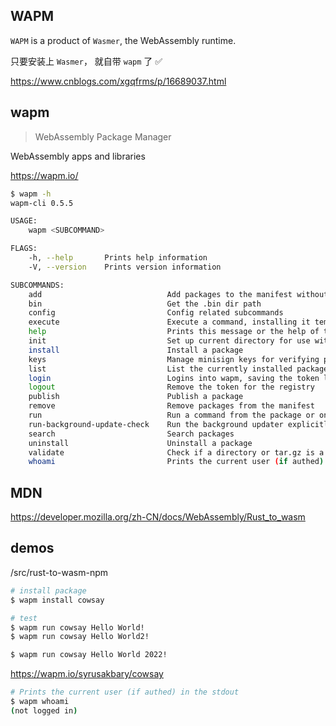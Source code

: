 ## WAPM


`WAPM` is a product of `Wasmer`, the WebAssembly runtime.

只要安装上 `Wasmer`， 就自带 `wapm` 了 ✅

https://www.cnblogs.com/xgqfrms/p/16689037.html

## wapm

> WebAssembly Package Manager

WebAssembly apps and libraries

https://wapm.io/


```sh
$ wapm -h
wapm-cli 0.5.5

USAGE:
    wapm <SUBCOMMAND>

FLAGS:
    -h, --help       Prints help information
    -V, --version    Prints version information

SUBCOMMANDS:
    add                            Add packages to the manifest without installing
    bin                            Get the .bin dir path
    config                         Config related subcommands
    execute                        Execute a command, installing it temporarily if necessary
    help                           Prints this message or the help of the given subcommand(s)
    init                           Set up current directory for use with wapm
    install                        Install a package
    keys                           Manage minisign keys for verifying packages
    list                           List the currently installed packages and their commands
    login                          Logins into wapm, saving the token locally for future commands
    logout                         Remove the token for the registry
    publish                        Publish a package
    remove                         Remove packages from the manifest
    run                            Run a command from the package or one of the dependencies
    run-background-update-check    Run the background updater explicitly
    search                         Search packages
    uninstall                      Uninstall a package
    validate                       Check if a directory or tar.gz is a valid wapm package
    whoami                         Prints the current user (if authed) in the stdout

```


## MDN


https://developer.mozilla.org/zh-CN/docs/WebAssembly/Rust_to_wasm

## demos

/src/rust-to-wasm-npm

```sh
# install package
$ wapm install cowsay

# test
$ wapm run cowsay Hello World!
$ wapm run cowsay Hello World2!

$ wapm run cowsay Hello World 2022!

```

https://wapm.io/syrusakbary/cowsay



```sh
# Prints the current user (if authed) in the stdout
$ wapm whoami
(not logged in)
```
